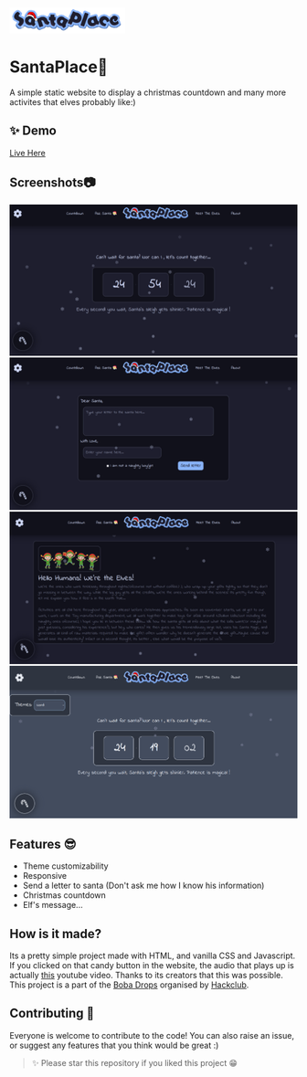 <img src="images/logo.png" width="40%">

# SantaPlace🎅
A simple static website to display a christmas countdown and many more activites that elves probably like:)

## ✨ Demo 
[Live Here](https://shibamroy9826.github.io/SantaPlace/)

## Screenshots📷
![First](screenshots/s1.png)
![Second](screenshots/s2.png)
![Third](screenshots/s3.png)
![Fourth](screenshots/s4.png)

## Features 😎
- Theme customizability
- Responsive
- Send a letter to santa (Don't ask me how I know his information)
- Christmas countdown
- Elf's message...

## How is it made?

Its a pretty simple project made with HTML, and vanilla CSS and Javascript. If you clicked on that candy button in the website, the audio that plays up is actually [this](https://youtu.be/3CWJNqyub3o?si=12e25EcsRUDQZi2O) youtube video. Thanks to its creators that this was possible. This project is a part of the [Boba Drops](https://boba.hackclub.com/) organised by [Hackclub](https://hackclub.com/).

## Contributing 🤝

Everyone is welcome to contribute to the code!
You can also raise an issue, or suggest any features that you think would be great :)

> ✨ Please star this repository if you liked this project 😁
